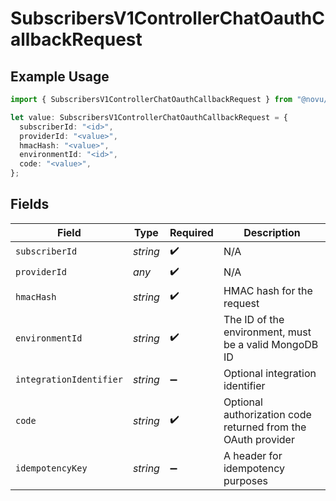 # SubscribersV1ControllerChatOauthCallbackRequest

## Example Usage

```typescript
import { SubscribersV1ControllerChatOauthCallbackRequest } from "@novu/api/models/operations";

let value: SubscribersV1ControllerChatOauthCallbackRequest = {
  subscriberId: "<id>",
  providerId: "<value>",
  hmacHash: "<value>",
  environmentId: "<id>",
  code: "<value>",
};
```

## Fields

| Field                                                        | Type                                                         | Required                                                     | Description                                                  |
| ------------------------------------------------------------ | ------------------------------------------------------------ | ------------------------------------------------------------ | ------------------------------------------------------------ |
| `subscriberId`                                               | *string*                                                     | :heavy_check_mark:                                           | N/A                                                          |
| `providerId`                                                 | *any*                                                        | :heavy_check_mark:                                           | N/A                                                          |
| `hmacHash`                                                   | *string*                                                     | :heavy_check_mark:                                           | HMAC hash for the request                                    |
| `environmentId`                                              | *string*                                                     | :heavy_check_mark:                                           | The ID of the environment, must be a valid MongoDB ID        |
| `integrationIdentifier`                                      | *string*                                                     | :heavy_minus_sign:                                           | Optional integration identifier                              |
| `code`                                                       | *string*                                                     | :heavy_check_mark:                                           | Optional authorization code returned from the OAuth provider |
| `idempotencyKey`                                             | *string*                                                     | :heavy_minus_sign:                                           | A header for idempotency purposes                            |